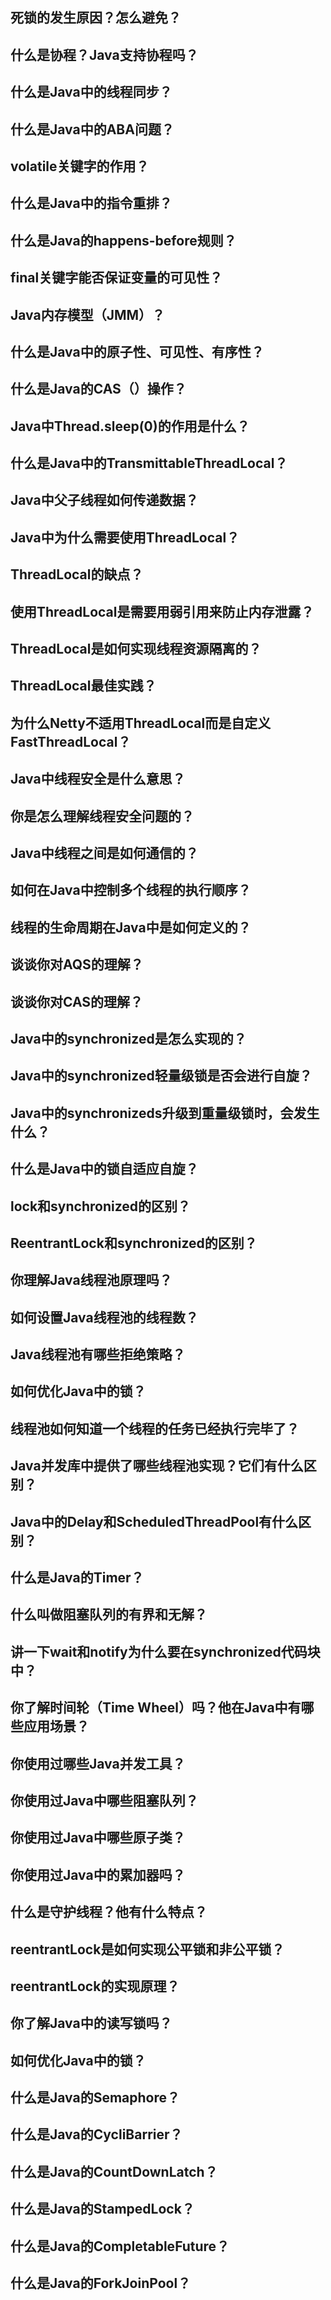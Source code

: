 ## 死锁的发生原因？怎么避免？



## 什么是协程？Java支持协程吗？

## 什么是Java中的线程同步？



## 什么是Java中的ABA问题？



## volatile关键字的作用？



## 什么是Java中的指令重排？



## 什么是Java的happens-before规则？



## final关键字能否保证变量的可见性？



## Java内存模型（JMM）？



## 什么是Java中的原子性、可见性、有序性？



## 什么是Java的CAS（）操作？



## Java中Thread.sleep(0)的作用是什么？



## 什么是Java中的TransmittableThreadLocal？



## Java中父子线程如何传递数据？



## Java中为什么需要使用ThreadLocal？



## ThreadLocal的缺点？



## 使用ThreadLocal是需要用弱引用来防止内存泄露？



## ThreadLocal是如何实现线程资源隔离的？





## ThreadLocal最佳实践？



## 为什么Netty不适用ThreadLocal而是自定义FastThreadLocal？



## Java中线程安全是什么意思？



## 你是怎么理解线程安全问题的？



## Java中线程之间是如何通信的？



## 如何在Java中控制多个线程的执行顺序？



## 线程的生命周期在Java中是如何定义的？



## 谈谈你对AQS的理解？



## 谈谈你对CAS的理解？



## Java中的synchronized是怎么实现的？



## Java中的synchronized轻量级锁是否会进行自旋？



## Java中的synchronizeds升级到重量级锁时，会发生什么？



## 什么是Java中的锁自适应自旋？



## lock和synchronized的区别？



## ReentrantLock和synchronized的区别？



## 你理解Java线程池原理吗？



## 如何设置Java线程池的线程数？



## Java线程池有哪些拒绝策略？



## 如何优化Java中的锁？



## 线程池如何知道一个线程的任务已经执行完毕了？



## Java并发库中提供了哪些线程池实现？它们有什么区别？



## Java中的Delay和ScheduledThreadPool有什么区别？



## 什么是Java的Timer？



## 什么叫做阻塞队列的有界和无解？





## 讲一下wait和notify为什么要在synchronized代码块中？



## 你了解时间轮（Time Wheel）吗？他在Java中有哪些应用场景？



## 你使用过哪些Java并发工具？



## 你使用过Java中哪些阻塞队列？



## 你使用过Java中哪些原子类？



## 你使用过Java中的累加器吗？



## 什么是守护线程？他有什么特点？



## reentrantLock是如何实现公平锁和非公平锁？



## reentrantLock的实现原理？



## 你了解Java中的读写锁吗？



## 如何优化Java中的锁？



## 什么是Java的Semaphore？



## 什么是Java的CycliBarrier？



## 什么是Java的CountDownLatch？





## 什么是Java的StampedLock？



## 什么是Java的CompletableFuture？





## 什么是Java的ForkJoinPool？







